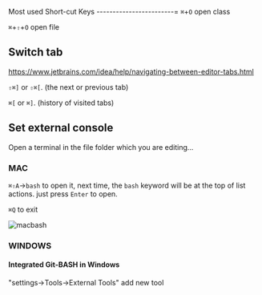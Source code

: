 Most used Short-cut Keys
------------------------=
`⌘`+`O`        open class

`⌘`+`⇧`+`O`    open file


Switch tab
-----------
https://www.jetbrains.com/idea/help/navigating-between-editor-tabs.html

`⇧⌘]` or `⇧⌘[`. (the next or previous tab)

`⌘[` or `⌘]`.  (history of visited tabs)


Set external console
--------------------

Open a terminal in the file folder which you are editing...

### MAC

`⌘⇧A`->`bash` to open it, next time, the `bash` keyword will be at the top of list actions. just press `Enter` to open.

`⌘Q` to exit

![macbash](https://mmbiz.qlogo.cn/mmbiz/ykYribFYPpbZMzcpiaX1FriaNO0ibLcCdgJQ9e2AAJQrWiaiaKyjpBSFEKLrMPYpW36I8nSJOibMRMnMQ7KCA5iamONdmA/0?wx_fmt=png)

### WINDOWS

#### Integrated Git-BASH in Windows

"settings->Tools->External Tools" add new tool

